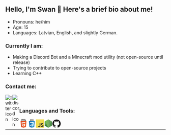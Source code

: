 ## Hello, I'm Swan 👋 Here's a brief bio about me!

 - Pronouns: he/him
 - Age: 15
 - Languages: Latvian, English, and slightly German.

### Currently I am:
 - Making a Discord Bot and a Minecraft mod utility (not open-source until release)
 - Trying to contribute to open-source projects
 - Learning C++

### Contact me:

[<img align="left" alt="twitter icon" width="22px" src="https://cdn.jsdelivr.net/npm/simple-icons@v3/icons/twitter.svg" />](https://twitter.com/bitchimswan)
[<img align="left" alt="discord icon" width="22px" src="https://cdn.jsdelivr.net/npm/simple-icons@v3/icons/discord.svg" />](https://discord.gg/T3hzrzC)
<br>

### Languages and Tools:

<img align="left" alt="HTML5" width="26px" src="https://raw.githubusercontent.com/github/explore/80688e429a7d4ef2fca1e82350fe8e3517d3494d/topics/html/html.png" />
<img align="left" alt="CSS3" width="26px" src="https://raw.githubusercontent.com/github/explore/80688e429a7d4ef2fca1e82350fe8e3517d3494d/topics/css/css.png" />
<img align="left" alt="JavaScript" width="26px" src="https://raw.githubusercontent.com/github/explore/80688e429a7d4ef2fca1e82350fe8e3517d3494d/topics/javascript/javascript.png" />
<img align="left" alt="Node.js" width="26px" src="https://raw.githubusercontent.com/github/explore/80688e429a7d4ef2fca1e82350fe8e3517d3494d/topics/nodejs/nodejs.png" />
<img align="left" alt="GitHub" width="26px" src="https://raw.githubusercontent.com/github/explore/78df643247d429f6cc873026c0622819ad797942/topics/github/github.png" />
<br>

---
